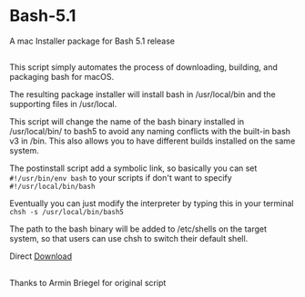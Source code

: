# Bash-5.1
A  mac Installer package for Bash 5.1 release
##
This script simply automates the process of downloading, building, and packaging bash for macOS.

The resulting package installer will install bash in /usr/local/bin and the supporting files in /usr/local.

This script will change the name of the bash binary installed in /usr/local/bin/ to bash5 to avoid 
any naming conflicts with the built-in bash v3 in /bin. 
This also allows you to have different builds installed on the same system.

The postinstall script add a symbolic link, so basically you can set 
`#!/usr/bin/env bash`
to your scripts if don't want to specify 
`#!/usr/local/bin/bash`

Eventually you can just modify the interpreter by typing this in your terminal `chsh -s /usr/local/bin/bash5`

The path to the bash binary will be added to /etc/shells on the target system,
so that users can use chsh to switch their default shell.

Direct [Download](https://github.com/HelmoHass/Bash-5.1/raw/main/Bash-5-Installer-Builder.dmg)

##
Thanks to Armin Briegel for original script
